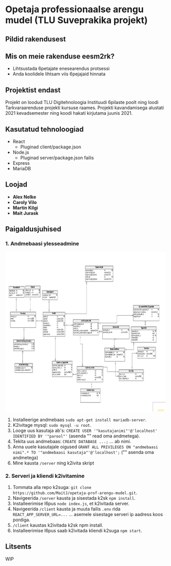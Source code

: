 # Opetaja professionaalse arengu mudel (TLU Suveprakika projekt)

## Pildid rakendusest


## Mis on meie rakenduse eesm2rk?
* Lihtsustada 6petajate enesearendus protsessi
* Anda koolidele lihtsam viis 6pejajaid hinnata

## Projektist endast
Projekt on loodud TLU Digitehnoloogia Instituudi 6pilaste poolt ning loodi Tarkvaraarenduse projekti kursuse raames.
Projekti kavandamisega alustati 2021 kevadsemester ning koodi hakati kirjutama juunis 2021. 

## Kasutatud tehnoloogiad
* React
    * Pluginad client/package.json
* Node.js
    * Pluginad server/package.json failis
* Express
* MariaDB

## Loojad
* **Alex Nelke**
* **Caroly Vilo**
* **Martin Kilgi**
* **Mait Jurask**

## Paigaldusjuhised

### 1. Andmebaasi ylesseadmine
<img src="gitimages/abpilt.png" width="800" height="500"/>

1. Installeerige andmebaas `sudo apt-get install mariadb-server`.
1. K2ivitage mysql: `sudo mysql -u root`.
1. Looge uus kasutaja ab's: `CREATE USER '"kasutajanimi"'@'localhost' IDENTIFIED BY '"parool"'` (asenda "" read oma andmetega).
1. Tekita uus andmebaas: `CREATE DATABASE ...;` ... ab nimi.
1. Anna uuele kasutajale oigused `GRANT ALL PRIVILEGES ON "andmebaasi nimi".* TO '"andmebaasi kasutaja"'@'localhost';` ("" asenda oma andmetega)
1. Mine kausta `/server` ning k2ivita skript 

### 2. Serveri ja kliendi k2ivitamine
1. Tommata alla repo k2suga: `git clone https://github.com/MaitJ/opetaja-prof-arengu-mudel.git`.
1. Navigeerida `/server` kausta ja sisestada k2sk `npm install`.
1. Installeerimise l6pus `node index.js`, et k2ivitada server.
1. Navigeerida `/client` kausta ja muuta failis `.env` rida `REACT_APP_SERVER_URL=...` ... asemele sisestage serveri ip aadress koos pordiga.
1. `/client` kaustas k2ivitada k2sk npm install.
1. Installeerimise l6pus saab k2ivitada kliendi k2suga `npm start`.

## Litsents
WIP
